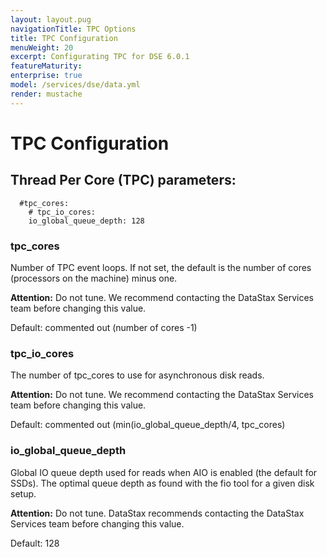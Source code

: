 ```yaml
---
layout: layout.pug
navigationTitle: TPC Options
title: TPC Configuration
menuWeight: 20
excerpt: Configurating TPC for DSE 6.0.1
featureMaturity:
enterprise: true
model: /services/dse/data.yml
render: mustache
---
```

# TPC Configuration

## Thread Per Core (TPC) parameters:

```
  #tpc_cores:
    # tpc_io_cores:
    io_global_queue_depth: 128
```

### tpc_cores
    
   Number of TPC event loops. If not set, the default is the number of cores (processors on the machine) minus one.
    
**Attention:** Do not tune. We recommend contacting the DataStax Services team before changing this value.

   Default: commented out (number of cores -1)

### tpc_io_cores
    
   The number of tpc_cores to use for asynchronous disk reads.
    
**Attention:** Do not tune. We recommend contacting the DataStax Services team before changing this value.
   
   Default: commented out (min(io_global_queue_depth/4, tpc_cores)
   
### io_global_queue_depth

   Global IO queue depth used for reads when AIO is enabled (the default for SSDs). The optimal queue depth as found with the fio tool for a given disk setup.
   
**Attention:** Do not tune. DataStax recommends contacting the DataStax Services team before changing this value.

   Default: 128

